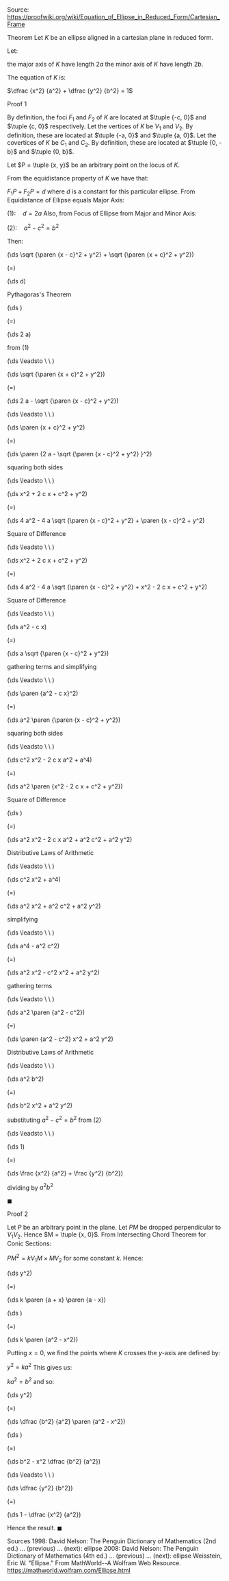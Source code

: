 # 

Source: https://proofwiki.org/wiki/Equation_of_Ellipse_in_Reduced_Form/Cartesian_Frame



Theorem
Let $K$ be an ellipse aligned in a cartesian plane in reduced form.

Let:

the major axis of $K$ have length $2 a$
the minor axis of $K$ have length $2 b$.

The equation of $K$ is:

$\dfrac {x^2} {a^2} + \dfrac {y^2} {b^2} = 1$


Proof 1

By definition, the foci $F_1$ and $F_2$ of $K$ are located at $\tuple {-c, 0}$ and $\tuple {c, 0}$ respectively.
Let the vertices of $K$ be $V_1$ and $V_2$.
By definition, these are located at $\tuple {-a, 0}$ and $\tuple {a, 0}$.
Let the covertices of $K$ be $C_1$ and $C_2$.
By definition, these are located at $\tuple {0, -b}$ and $\tuple {0, b}$.

Let $P = \tuple {x, y}$ be an arbitrary point on the locus of $K$.

From the equidistance property of $K$ we have that:

$F_1 P + F_2 P = d$
where $d$ is a constant for this particular ellipse.
From Equidistance of Ellipse equals Major Axis:

$(1): \quad d = 2 a$
Also, from Focus of Ellipse from Major and Minor Axis:

$(2): \quad a^2 - c^2 = b^2$

Then:














\(\ds \sqrt {\paren {x - c}^2 + y^2} + \sqrt {\paren {x + c}^2 + y^2}\)

\(=\)







\(\ds d\)





Pythagoras's Theorem














\(\ds \)

\(=\)







\(\ds 2 a\)





from $(1)$








\(\ds \leadsto \ \ \)





\(\ds \sqrt {\paren {x + c}^2 + y^2}\)

\(=\)







\(\ds 2 a - \sqrt {\paren {x - c}^2 + y^2}\)














\(\ds \leadsto \ \ \)





\(\ds \paren {x + c}^2 + y^2\)

\(=\)







\(\ds \paren {2 a - \sqrt {\paren {x - c}^2 + y^2} }^2\)





squaring both sides








\(\ds \leadsto \ \ \)





\(\ds x^2 + 2 c x + c^2 + y^2\)

\(=\)







\(\ds 4 a^2 - 4 a \sqrt {\paren {x - c}^2 + y^2} + \paren {x - c}^2 + y^2\)





Square of Difference








\(\ds \leadsto \ \ \)





\(\ds x^2 + 2 c x + c^2 + y^2\)

\(=\)







\(\ds 4 a^2 - 4 a \sqrt {\paren {x - c}^2 + y^2} + x^2 - 2 c x + c^2 + y^2\)





Square of Difference








\(\ds \leadsto \ \ \)





\(\ds a^2 - c x\)

\(=\)







\(\ds a \sqrt {\paren {x - c}^2 + y^2}\)





gathering terms and simplifying








\(\ds \leadsto \ \ \)





\(\ds \paren {a^2 - c x}^2\)

\(=\)







\(\ds a^2 \paren {\paren {x - c}^2 + y^2}\)





squaring both sides








\(\ds \leadsto \ \ \)





\(\ds c^2 x^2 - 2 c x a^2 + a^4\)

\(=\)







\(\ds a^2 \paren {x^2 - 2 c x + c^2 + y^2}\)





Square of Difference














\(\ds \)

\(=\)







\(\ds a^2 x^2 - 2 c x a^2 + a^2 c^2 + a^2 y^2\)





Distributive Laws of Arithmetic








\(\ds \leadsto \ \ \)





\(\ds c^2 x^2 + a^4\)

\(=\)







\(\ds a^2 x^2 + a^2 c^2 + a^2 y^2\)





simplifying








\(\ds \leadsto \ \ \)





\(\ds a^4 - a^2 c^2\)

\(=\)







\(\ds a^2 x^2 - c^2 x^2 + a^2 y^2\)





gathering terms








\(\ds \leadsto \ \ \)





\(\ds a^2 \paren {a^2 - c^2}\)

\(=\)







\(\ds \paren {a^2 - c^2} x^2 + a^2 y^2\)





Distributive Laws of Arithmetic








\(\ds \leadsto \ \ \)





\(\ds a^2 b^2\)

\(=\)







\(\ds b^2 x^2 + a^2 y^2\)





substituting $a^2 - c^2 = b^2$ from $(2)$








\(\ds \leadsto \ \ \)





\(\ds 1\)

\(=\)







\(\ds \frac {x^2} {a^2} + \frac {y^2} {b^2}\)





dividing by $a^2 b^2$



$\blacksquare$


Proof 2


Let $P$ be an arbitrary point in the plane.
Let $PM$ be dropped perpendicular to $V_1 V_2$.
Hence $M = \tuple {x, 0}$.
From Intersecting Chord Theorem for Conic Sections:

$PM^2 = k V_1 M \times M V_2$
for some constant $k$.
Hence:














\(\ds y^2\)

\(=\)







\(\ds k \paren {a + x} \paren {a - x}\)




















\(\ds \)

\(=\)







\(\ds k \paren {a^2 - x^2}\)









Putting $x = 0$, we find the points where $K$ crosses the $y$-axis are defined by:

$y^2 = k a^2$
This gives us:

$k a^2 = b^2$
and so:














\(\ds y^2\)

\(=\)







\(\ds \dfrac {b^2} {a^2} \paren {a^2 - x^2}\)




















\(\ds \)

\(=\)







\(\ds b^2 - x^2 \dfrac {b^2} {a^2}\)














\(\ds \leadsto \ \ \)





\(\ds \dfrac {y^2} {b^2}\)

\(=\)







\(\ds 1 - \dfrac {x^2} {a^2}\)









Hence the result.
$\blacksquare$


Sources
1998: David Nelson: The Penguin Dictionary of Mathematics (2nd ed.) ... (previous) ... (next): ellipse
2008: David Nelson: The Penguin Dictionary of Mathematics (4th ed.) ... (previous) ... (next): ellipse
Weisstein, Eric W. "Ellipse." From MathWorld--A Wolfram Web Resource.  https://mathworld.wolfram.com/Ellipse.html




